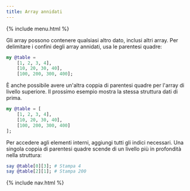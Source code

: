 ```yaml
---
title: Array annidati
---
```


{% include menu.html %}

Gli array possono contenere qualsiasi altro dato, inclusi altri array. Per delimitare i confini degli array annidati, usa le parentesi quadre:

```raku
my @table = 
    [1, 2, 3, 4],
    [10, 20, 30, 40],
    [100, 200, 300, 400];
```

È anche possibile avere un'altra coppia di parentesi quadre per l'array di livello superiore. Il prossimo esempio mostra la stessa struttura dati di prima.

```raku
my @table = [
    [1, 2, 3, 4],
    [10, 20, 30, 40],
    [100, 200, 300, 400]
];
```

Per accedere agli elementi interni, aggiungi tutti gli indici necessari. Una singola coppia di parentesi quadre scende di un livello più in profondità nella struttura:

```raku
say @table[0][3]; # Stampa 4
say @table[2][1]; # Stampa 200 
```


{% include nav.html %}